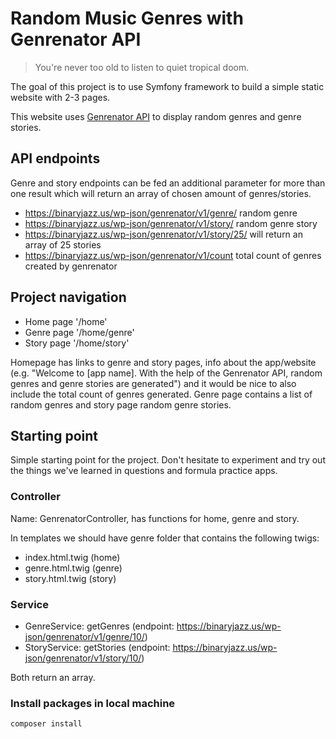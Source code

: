 # Random Music Genres with Genrenator API

> You're never too old to listen to quiet tropical doom.

The goal of this project is to use Symfony framework to build a simple static website with 2-3 pages.

This website uses [Genrenator API](https://binaryjazz.us/genrenator-api/) to display random genres and genre stories.

## API endpoints

Genre and story endpoints can be fed an additional parameter for more than one result which will return an array of chosen amount of genres/stories.

- https://binaryjazz.us/wp-json/genrenator/v1/genre/ random genre
- https://binaryjazz.us/wp-json/genrenator/v1/story/ random genre story
- https://binaryjazz.us/wp-json/genrenator/v1/story/25/ will return an array of 25 stories
- https://binaryjazz.us/wp-json/genrenator/v1/count total count of genres created by genrenator

## Project navigation

- Home page '/home'
- Genre page '/home/genre'
- Story page '/home/story'

Homepage has links to genre and story pages, info about the app/website (e.g. "Welcome to [app name]. With the help of the Genrenator API, random genres and genre stories are generated") and it would be nice to also include the total count of genres generated. Genre page contains a list of random genres and story page random genre stories.

## Starting point

Simple starting point for the project. Don't hesitate to experiment and try out the things we've learned in questions and formula practice apps.

### Controller

Name: GenrenatorController, has functions for home, genre and story.

In templates we should have genre folder that contains the following twigs:

- index.html.twig (home)
- genre.html.twig (genre)
- story.html.twig (story)

### Service

- GenreService: getGenres (endpoint: https://binaryjazz.us/wp-json/genrenator/v1/genre/10/)
- StoryService: getStories (endpoint: https://binaryjazz.us/wp-json/genrenator/v1/story/10/)

Both return an array.

### Install packages in local machine

```
composer install
```
